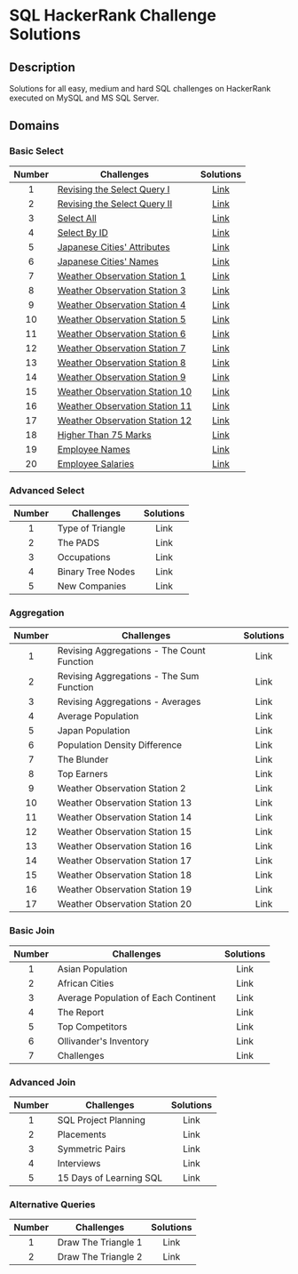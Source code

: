 # SQL HackerRank Challenge Solutions

## Description
Solutions for all easy, medium and hard SQL challenges on HackerRank executed on MySQL and MS SQL Server.

## Domains
### Basic Select

| Number| Challenges | Solutions|
| :---:| --- | :---: |
| 1 | [Revising the Select Query I](https://www.hackerrank.com/challenges/revising-the-select-query/problem) | [Link](https://github.com/qanhnn12/SQL-Hackerrank-Challenge-Solutions/blob/main/Basic%20Select/Revising-the-Select-Query-I.sql) |
| 2 | [Revising the Select Query II](https://www.hackerrank.com/challenges/revising-the-select-query-2/problem) | [Link](https://github.com/qanhnn12/SQL-Hackerrank-Challenge-Solutions/blob/main/Basic%20Select/Revising-the-Select-Query-II.sql) | 
| 3 | [Select All](https://www.hackerrank.com/challenges/select-all-sql/problem) | [Link](https://github.com/qanhnn12/SQL-Hackerrank-Challenge-Solutions/blob/main/Basic%20Select/Select-All.sql) |
| 4 | [Select By ID](https://www.hackerrank.com/challenges/select-by-id/problem) | [Link](https://github.com/qanhnn12/SQL-Hackerrank-Challenge-Solutions/blob/main/Basic%20Select/Select-By-ID.sql) | 
| 5 | [Japanese Cities' Attributes](https://www.hackerrank.com/challenges/japanese-cities-attributes/problem) | [Link](https://github.com/qanhnn12/SQL-Hackerrank-Challenge-Solutions/blob/main/Basic%20Select/Japanese-Cities'-Attributes.sql) | 
| 6 | [Japanese Cities' Names](https://www.hackerrank.com/challenges/japanese-cities-name/problem) | [Link](https://github.com/qanhnn12/SQL-Hackerrank-Challenge-Solutions/blob/main/Basic%20Select/Japanese-Cities'-Names.sql) | 
| 7 | [Weather Observation Station 1](https://www.hackerrank.com/challenges/weather-observation-station-1/problem) | [Link](https://github.com/qanhnn12/SQL-Hackerrank-Challenge-Solutions/blob/main/Basic%20Select/Weather-Observation-Station-1.sql) | 
| 8 | [Weather Observation Station 3](https://www.hackerrank.com/challenges/weather-observation-station-3/problem) | [Link](https://github.com/qanhnn12/SQL-Hackerrank-Challenge-Solutions/blob/main/Basic%20Select/Weather-Observation-Station-3.sql) | 
| 9 | [Weather Observation Station 4](https://www.hackerrank.com/challenges/weather-observation-station-4/problem) | [Link](https://github.com/qanhnn12/SQL-Hackerrank-Challenge-Solutions/blob/main/Basic%20Select/Weather-Observation-Station-4.sql) | 
| 10 | [Weather Observation Station 5](https://www.hackerrank.com/challenges/weather-observation-station-5/problem) | [Link](https://github.com/qanhnn12/SQL-Hackerrank-Challenge-Solutions/blob/main/Basic%20Select/Weather-Observation-Station-5.sql) | 
| 11 | [Weather Observation Station 6](https://www.hackerrank.com/challenges/weather-observation-station-6/problem) | [Link](https://github.com/qanhnn12/SQL-Hackerrank-Challenge-Solutions/blob/main/Basic%20Select/Weather-Observation-Station-6.sql) | 
| 12 | [Weather Observation Station 7](https://www.hackerrank.com/challenges/weather-observation-station-7/problem) | [Link](https://github.com/qanhnn12/SQL-Hackerrank-Challenge-Solutions/blob/main/Basic%20Select/Weather-Observation-Station-7.sql) | 
| 13 | [Weather Observation Station 8](https://www.hackerrank.com/challenges/weather-observation-station-8/problem) | [Link](https://github.com/qanhnn12/SQL-Hackerrank-Challenge-Solutions/blob/main/Basic%20Select/Weather-Observation-Station-8.sql) | 
| 14 | [Weather Observation Station 9](https://www.hackerrank.com/challenges/weather-observation-station-9/problem) | [Link](https://github.com/qanhnn12/SQL-Hackerrank-Challenge-Solutions/blob/main/Basic%20Select/Weather-Observation-Station-9.sql) | 
| 15 | [Weather Observation Station 10](https://www.hackerrank.com/challenges/weather-observation-station-10/problem) | [Link](https://github.com/qanhnn12/SQL-Hackerrank-Challenge-Solutions/blob/main/Basic%20Select/Weather-Observation-Station-10.sql) | 
| 16 | [Weather Observation Station 11](https://www.hackerrank.com/challenges/weather-observation-station-11/problem) | [Link](https://github.com/qanhnn12/SQL-Hackerrank-Challenge-Solutions/blob/main/Basic%20Select/Weather-Observation-Station-11.sql) | 
| 17 | [Weather Observation Station 12](https://www.hackerrank.com/challenges/weather-observation-station-12/problem) | [Link](https://github.com/qanhnn12/SQL-Hackerrank-Challenge-Solutions/blob/main/Basic%20Select/Weather-Observation-Station-12.sql) | 
| 18 | [Higher Than 75 Marks](https://www.hackerrank.com/challenges/more-than-75-marks/problem) | [Link](https://github.com/qanhnn12/SQL-Hackerrank-Challenge-Solutions/blob/main/Basic%20Select/Higher-Than-75-Marks.sql) | 
| 19 | [Employee Names](https://www.hackerrank.com/challenges/name-of-employees/problem) | [Link](https://github.com/qanhnn12/SQL-Hackerrank-Challenge-Solutions/blob/main/Basic%20Select/Employee-Names.sql) | 
| 20 | [Employee Salaries](https://www.hackerrank.com/challenges/salary-of-employees/problem) | [Link](https://github.com/qanhnn12/SQL-Hackerrank-Challenge-Solutions/blob/main/Basic%20Select/Employee-Salaries.sql) |


### Advanced Select

| Number| Challenges | Solutions|
| :---:| --- | :---: | 
| 1 | Type of Triangle | Link | 
| 2 | The PADS | Link |
| 3 | Occupations | Link | 
| 4 | Binary Tree Nodes | Link | 
| 5 | New Companies | Link | 

### Aggregation

| Number| Challenges | Solutions|
| :---:| --- | :---: | 
| 1 | Revising Aggregations - The Count Function | Link | 
| 2 | Revising Aggregations - The Sum Function | Link | 
| 3 | Revising Aggregations - Averages | Link |
| 4 | Average Population | Link |
| 5 | Japan Population | Link | 
| 6 | Population Density Difference | Link |
| 7 | The Blunder | Link |
| 8 | Top Earners | Link | 
| 9 | Weather Observation Station 2 | Link | 
| 10 | Weather Observation Station 13 | Link | 
| 11 | Weather Observation Station 14 | Link | 
| 12 | Weather Observation Station 15 | Link |
| 13 | Weather Observation Station 16 | Link | 
| 14 | Weather Observation Station 17 | Link | 
| 15 | Weather Observation Station 18 | Link | 
| 16 | Weather Observation Station 19 | Link | 
| 17 | Weather Observation Station 20 | Link | 

### Basic Join

| Number| Challenges | Solutions |
| :---:| --- | :---: | 
| 1 | Asian Population | Link | 
| 2 | African Cities | Link |
| 3 | Average Population of Each Continent | Link |
| 4 | The Report| Link | 
| 5 | Top Competitors| Link |
| 6 | Ollivander's Inventory | Link |
| 7 | Challenges | Link | 

### Advanced Join

| Number| Challenges | Solutions |
| :---:| --- | :---: |
| 1 | SQL Project Planning | Link | 
| 2 | Placements| Link | 
| 3 | Symmetric Pairs | Link | 
| 4 | Interviews | Link |
| 5 | 15 Days of Learning SQL| Link |

### Alternative Queries

| Number| Challenges |Solutions|
| :---:| --- | :---: | 
| 1 | Draw The Triangle 1 | Link | 
| 2 | Draw The Triangle 2 | Link | 
